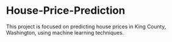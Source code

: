 # House-Price-Prediction
This project is focused on predicting house prices in King County, Washington, using machine learning techniques.
